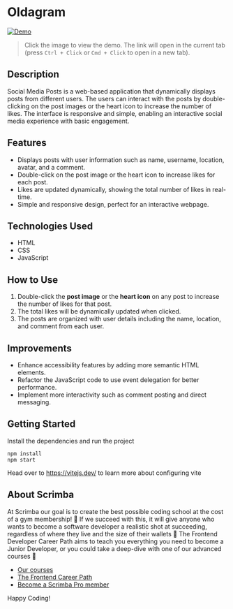 # Oldagram

[![Demo](https://github.com/user-attachments/assets/3b15d63a-fa22-4258-9edb-c08a331e03fb)](https://symphonious-lokum-454380.netlify.app)

> Click the image to view the demo. The link will open in the current tab (press `Ctrl + Click` or `Cmd + Click` to open in a new tab).



## Description

Social Media Posts is a web-based application that dynamically displays posts from different users. The users can interact with the posts by double-clicking on the post images or the heart icon to increase the number of likes. The interface is responsive and simple, enabling an interactive social media experience with basic engagement.

## Features

- Displays posts with user information such as name, username, location, avatar, and a comment.
- Double-click on the post image or the heart icon to increase likes for each post.
- Likes are updated dynamically, showing the total number of likes in real-time.
- Simple and responsive design, perfect for an interactive webpage.

## Technologies Used

- HTML
- CSS
- JavaScript


## How to Use

1. Double-click the **post image** or the **heart icon** on any post to increase the number of likes for that post.
2. The total likes will be dynamically updated when clicked.
3. The posts are organized with user details including the name, location, and comment from each user.

## Improvements

- Enhance accessibility features by adding more semantic HTML elements.
- Refactor the JavaScript code to use event delegation for better performance.
- Implement more interactivity such as comment posting and direct messaging.

## Getting Started
Install the dependencies and run the project
```
npm install
npm start
```

Head over to https://vitejs.dev/ to learn more about configuring vite
## About Scrimba

At Scrimba our goal is to create the best possible coding school at the cost of a gym membership! 💜
If we succeed with this, it will give anyone who wants to become a software developer a realistic shot at succeeding, regardless of where they live and the size of their wallets 🎉
The Frontend Developer Career Path aims to teach you everything you need to become a Junior Developer, or you could take a deep-dive with one of our advanced courses 🚀

- [Our courses](https://scrimba.com/allcourses)
- [The Frontend Career Path](https://scrimba.com/learn/frontend)
- [Become a Scrimba Pro member](https://scrimba.com/pricing)

Happy Coding!
